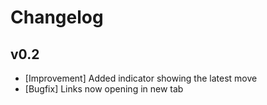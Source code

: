 # Changelog

## v0.2
- [Improvement] Added indicator showing the latest move
- [Bugfix] Links now opening in new tab